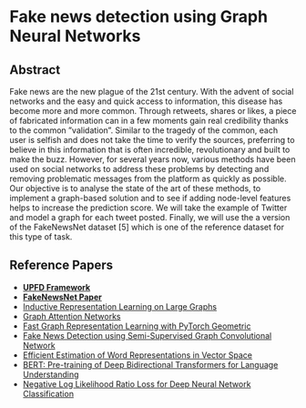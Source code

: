 # Fake news detection using Graph Neural Networks


## Abstract

Fake news are the new plague of the 21st century. With the advent of social
networks and the easy and quick access to information, this disease has become
more and more common. Through retweets, shares or likes, a piece of fabricated
information can in a few moments gain real credibility thanks to the common
”validation”. Similar to the tragedy of the common, each user is selfish and does
not take the time to verify the sources, preferring to believe in this information
that is often incredible, revolutionary and built to make the buzz. However,
for several years now, various methods have been used on social networks to
address these problems by detecting and removing problematic messages from
the platform as quickly as possible. Our objective is to analyse the state of
the art of these methods, to implement a graph-based solution and to see if
adding node-level features helps to increase the prediction score. We will take
the example of Twitter and model a graph for each tweet posted. Finally, we will
use the a version of the FakeNewsNet dataset [5] which is one of the reference
dataset for this type of task.


## Reference Papers

- [**UPFD Framework** ](https://arxiv.org/pdf/2104.12259)
- [ **FakeNewsNet Paper**](https://arxiv.org/abs/1809.01286)
- [Inductive Representation Learning on Large Graphs](https://arxiv.org/abs/1706.02216)
- [Graph Attention Networks](https://arxiv.org/abs/1710.10903)
- [Fast Graph Representation Learning with PyTorch Geometric](https://arxiv.org/abs/1903.02428)
- [Fake News Detection using Semi-Supervised Graph Convolutional Network](https://arxiv.org/ftp/arxiv/papers/2109/2109.13476.pdf)
- [Efficient Estimation of Word Representations in Vector Space](https://arxiv.org/abs/1301.3781)
- [BERT: Pre-training of Deep Bidirectional Transformers for Language Understanding](https://arxiv.org/abs/1810.04805)
- [Negative Log Likelihood Ratio Loss for Deep Neural Network Classification](https://arxiv.org/abs/1804.10690)
